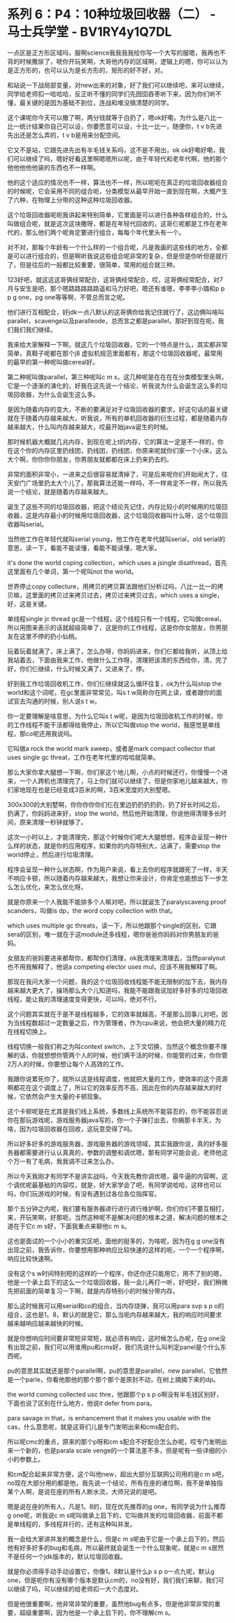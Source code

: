 # 系列 6：P4：10种垃圾回收器（二） - 马士兵学堂 - BV1RY4y1Q7DL

一点区是正方形区域吗，服啊science我我我我给你写一个大写的服嗯，我再也不背的时候撒尿了，唬你开玩笑啊，大哥他内存的区域啊，逻辑上的嗯，你可以认为是正方形的，也可以认为是长方形的，矩形的好不好，对。

和站说一下战局部变量，对new出来的对象，好了我们可以继续吧，来可以继续，同学给老师扣一哈哈哈，反正听不懂的同学们先囫囵吞枣听下来，因为你们听不懂，最关键的是因为基础不到位，连战和堆没搞清楚的同学。

这个课呢你今天可以撤了啊，两分钱就等于白扔了，嗯ok好嘞，为什么是八比一比一统计结果你自己可以设，你要愿意可以设，十比一比一，随便你，t v b先进先出还是怎么弄的，t v b是用来分配空间。

它又不是站，它跟先进先出有半毛钱关系吗，这不是不用出，ok ok好嘞好嘞，我们可以继续了吗，嗯好好看这里啊嗯嗯所以呢，由于年轻代和老年代啊，他的那个他他他他他装的东西也不一样啊。

他的这个适应的情况也不一样，算法也不一样，所以呢呃在真正的垃圾回收器组合的时候呢，它会采用不同的组合呃，分类模型从最早开始一直到现在啊，大概产生了六种，在物理上分带的这种这种垃圾回收器。

这个垃圾回收器呢呃我讲起来特别简单，它里面是可以进行各种各样组合的，什么叫做组合呢，就是这次这块撒呀，都是在年轻代回收的，这哥仨呢都是工作在老年代的，那么他们两个呢肯定要进行组合，每每个年代里头有一个。

对不对，那每个年龄有一个什么样的一个组合呢，凡是我画的这些线的地方，全都是可以进行组合的，但是啊听我说这些组合呢非常的复杂，但是但是你听但是就行了，但是往后的一般都比较重要，很简单，常用的组合就三种。

123好吧，就这这这哥俩经常配合，这哥俩经常配合，哎，这哥俩经常配合，对7月与安生是吧，那个嗯路路路路路遥和马力好吧，嗯还有谁嗯，李李李小璐和p p p g one，pg one等等啊，不管总而言之呢。

他们进行互相配合，好jdk一点八默认的这哥俩你给我记住就行了，这边俩叫啥叫parallel，scavenge以及paralleode，总而言之都是parallel，那好到现在呃，我们我们我们继续。

我来给大家解释一下啊，就这几个垃圾回收器，它的一个特点是什么，其实都非常简单，真鞋子呢都在那个j8 虚拟机规范里面都有，那这个垃圾回收器呢，最常用的最早的第一种呢叫做cereal好。

第二种呢叫做parallel，第三种呢叫c m s，这几种呢是在在在在分类模型里头啊，它是一个逐渐的演化的，好我在这先说一个结论，听我说为什么会诞生这么多的垃圾回收器，为什么会诞生这么多。

是因为随着内存的变大，不断的要满足对于垃圾回收器的要求，好这句话的最关键就在于随着内存越来越大，听我说，所有的单机回收器的衍生过程，都是随着内存越来越大，什么叫内存越来越大，哎最开始java诞生的时候。

那时候机器大概就几兆内存，到现在呢上t的内存，它的算法一定是不一样的，你在这个你的内存区里扔线团，扔线团，扔线团，你原来呢就你们家一个小床，这么大个啊，你你你你朋友，你男朋友就都都在床上扔来扔去的。

非常的面积非常小，一进来之后很容易就清掉了，可是后来呢你们开始闹大了，往天安门广场里扔太大个儿了，那我算法还能一样吗，不一样肯定不一样，所以我先说一个结论，就是随着内存越来越大。

诞生了这些不同的垃圾回收器，把这个结论先记住，内存比较小的时候用的垃圾回收器，这是内存最小的时候用垃圾回收器，这个垃圾回收器叫什么呀，这个垃圾回收器叫serial。

当然他工作在年轻代就叫serial young，他工作在老年代就叫serial，old serial的意思，读一下，看能不能读懂，看能不能读懂，嗯大家。

it's done the world coping collection，which uses a jsingle disathread，首先这里面有几个单词，第一个呢叫not the world。

世界停止copy collecture，用拷贝的拷贝算法跟他们分析过吗，八比一比一的拷贝嘛，这里面的拷贝过来拷贝过去，拷贝过来拷贝过去，which uses a single，好，这是关键。

单线程single jc thread gc是一个线程，这个线程只有一个线程，它叫做cereal，所以用图来表示的话就超级简单了，这是你的工作线程，这是你你女朋友，你男朋友在这里不停的扔小仙桃。

玩着玩着就满了，床上满了，怎么办呀，你妈妈进来，你们仨都给我听，从顶上给我站着去，下面由我来工作，他做什么工作呀，清理把该清的东西给你，清，完了好，你们仨继续，什么时候又满了，又进来了，停。

好到我工作垃圾回收机工作，你们仨继续就这么循环往复，ok为什么叫stop the world和这个词呢，在gc里面非常常见，叫s t w简称你在网上读，或者跟你的面试官去沟通的时候，别人说s t w。

你一定要理解是啥意思，为什么它叫s t w呢，是因为垃圾回收机工作的时候，你的工作线程不能干活都得给我停止，所以它叫做stop the world，我感觉是单线程，那co呢还用我说吗。

它叫做a rock the world mark sweep，或者是mark compact collector that uses single gc threat，工作在老年代里的哈哈就简单。

那么大家你拿大腿想一下啊，你们家这个地儿啊，小点的时候还行，你慢慢一个进来，一个人跨机也清理完了，马上你们就可以继续了，但是你家地儿越来越大，你们家地现在也是已经变成3百米的啊，3百米宽度的大别墅嗯。

300x300的大别墅啊，你你你你你们仨在里边扔扔扔扔扔，扔了好长时间之后，扔满了，你妈妈进来好，stop the world，然后他开始清理，你说他得清理多长时间，原来清理一秒钟就够了。

这次一小时以上，才能清理完，那这个时候你们呢大大腿想想，程序会呈现一种什么样的状态，就是你的应用程序，如果你的内存特别大，沾满了，需要stop the world停止，然后进行垃圾清理。

程序会呈现一种什么状态啊，作为用户来说，看上去你的程序就跟死了一样，半天不响应卡顿，所以随着内存越来越大，我想让你来设计，你肯定也能想出下一步怎么怎么优化，来怎么优化呀。

就是你原来一个人我能不能排多个人嘛对吧，所以就诞生了paralyscaveng proof scanders，叫做is dp，the word copy collection with that。

which uses multiple gc threats，读一下，所以他跟那个single的区别，它跟sera的区别，唯一就在于这module还多线程，嗯你爸爸你妈妈对你男朋友的爸妈。

女朋友的爸妈要进来都帮你，都帮你们清理，ok我清理来清理去，当然paralyout也不用我解释了，他说a competing elector uses mul，应该不用我解释了啊。

那现在我问大家一个问题，我的这个垃圾回收线程能不能无限制的加下去，我内存越来越大更大了，操场那么大个儿知道吗，我能不能跟我说加好多好多的垃圾回收线程，能让我的清理速度变得更快，可以吗，绝对不行。

这个问题其实就在于是不是线程越多，它的效率就越高，不是那么回事儿对吧，因为当线程数超过一定数量之后，作为管理者，作为cpu来说，他会把大量的精力花在线程切换上。

线程切换一般我们称之为叫context switch，上下文切换，当然这个概念你要不理解的话，你就想想你管两个人的时候，他们俩干活的时候，你能管的过来，你你管2万人的时候，你要想让每个人高效的工作。

我跟你说累死你了，就所以这是线程调度，他就把大量的工作，使效率的这个资源啊都花在这个调度上了，所以它的效率反而不高，因此在你的内存越来越大的时候，它依然会产生大量的卡顿现象。

这个卡顿呢是在尤其是我们线上系统，多数线上系统所不能容忍的，你不能容忍说你在那玩游戏呢，游戏服务器java写的，你一个子弹打出去，你搁那卡半天，为啥，因为垃圾回收器在回收，这玩意受得了吗。

所以好多好多的游戏服务器，游戏服务器的游戏领域，其实我跟你说，真的好多服务器都需要进行认认真真的，参数的调整和调优嗯，那有同学可能会说，老师他这个万一有了毛病，我我调不过来怎么办。

所以今天我刚才有同学不是讲实战吗，今天我先教你调优嗯，最牛逼的内容啊，这个调优呢最基础的内容哎，就是，好大家学会了吧，有同学说哈哈，这样也可以吗，你们玩游戏的时候，有没有遇到过各位各位指挥官。

那个五分钟之内呢，我们要有服务器进行进行进行维护啊，你们你们不要互相打，来，开玩笑啊，好那呃，当然这种呢不是解决问题的根本之道，解决问题的根本之道在于它c m s好，下面我重点来聊他c m s。

这也是面试的一个小小的重灾区吧，面他的挺多的，为啥呢，因为在g g one没有出现之前，我告诉你，你要想用那种响应比较快速的这样的呃，一个一个程序啊，响应比较快速啊。

没有这个s w时间特别短的这样的一个程序，你还你还只能用它，用不了别的嗯，他是一个承上启下的这么一个垃圾回收器，我一会儿再打一听，好吧好，我们稍微先把前面的简单复习一下啊，就是内存特别小的时候分带内存。

那么这时候我可以用serial和co的组合，当内存烧弹，我可以用para svp s p o的组合，这也是1。8，默认的就是它，那么当呃内存越来越大，我的响应时间要求越来越响应越来越快的时候。

就是你想响应时间要非常短非常短，就必须有响应，这时候怎么办呢，在g one没有出现之前，我们可以用谁用pu和cms好，我们先说什么叫判定panel是个什么东西呢。

pu的意思其实就还是那个parallel啊，pu的意思是parallel，new parallel，它依然是一个parle，你看他那他的那个那个那个是原封不动，在树上摘摘下来的dp。

the world coming collected usc thre，他跟那个p s p o啊没有半毛钱区别好，下面也说了区别在什么地方，他说it defer from para。

para savage in that，is enhancement that it makes you usable with the cas，什么意思呢，就是这哥们儿是专门发明出来和cms配合的。

所以呢cmc的重点，原来的那个p呀和cm s配合不好配合怎么办呢，哎专门发明出来一个新的，也是parala scale venge的一个算法差不多，但是呢有一些详细的小小的参数上。

和cm配合起来非常方便，这个叫他new，超出大部分互联网公司用的是c m s吧，no现在大部分用的都是他，我先说一个结论，所有在座的诸位啊，我不是单独指某个人啊，是说在座的所有人断水流，大师兄说的是吧。

嗯是说在座的所有人，凡是1。8的，现在优先推荐的g one，有同学说为什么推荐g one呢，听我说c m s呢叫做承上启下的，它叫做并发的垃圾回收器，前面不都是单线程的，多线程并行的，还有这种叫并发。

我一会给大家讲并发的概念是什么，但是c m s呢由于它是一个承上启下的，然后他有好多好多的bug和毛病，所以最终就会诞生一个什么现象呢，就是c m s居然不是任何一个jdk版本的，默认垃圾回收器。

就是你必须得手动手动设置它，你像1。8默认是什么p s p o一点九呢，默认g one，但是呃你有没有哪个版本是默认cm的，no没有好，我们我们来聊，我们可以继续了吗，可以继续的给老师扣一大个态度对。

但是他很重要啊，他非常非常的重要，虽然他bug有点多，但是他非常非常的重要，超级重要啊，因为他是一个承上启下的，你不理解cm s。


